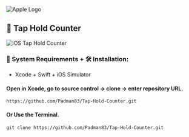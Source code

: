 ![Apple Logo](https://user-images.githubusercontent.com/45048950/73131198-bca1e580-4041-11ea-8f8d-ebfd844f0e64.png) 

## 📱 Tap Hold Counter

![iOS Tap   Hold Counter](https://user-images.githubusercontent.com/45048950/74591404-ae4c5580-5052-11ea-8104-590e62f08de0.gif)

### 🧰 System Requirements + 🛠️ Installation:

* Xcode + Swift + iOS Simulator 

#### Open in Xcode, go to source control -> clone -> enter repository URL.

```
https://github.com/Padman83/Tap-Hold-Counter.git
```

#### Or Use the Terminal.

```
git clone https://github.com/Padman83/Tap-Hold-Counter.git
```
